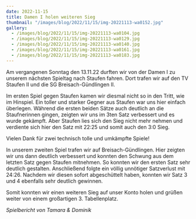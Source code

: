 ```yaml
---
date: 2022-11-15
title: Damen I holen weiteren Sieg
thumbnail: "/images/blog/2022/11/15/img-20221113-wa0152.jpg"
gallery:
  - /images/blog/2022/11/15/img-20221113-wa0104.jpg
  - /images/blog/2022/11/15/img-20221113-wa0129.jpg
  - /images/blog/2022/11/15/img-20221113-wa0140.jpg
  - /images/blog/2022/11/15/img-20221113-wa0161.jpg
  - /images/blog/2022/11/15/img-20221113-wa0183.jpg
---
```


Am vergangenen Sonntag den 13.11.22 durften wir von der Damen I zu unserem nächsten Spieltag nach Staufen fahren. Dort trafen wir auf den TV Staufen II und die SG Breisach-Gündlingen II.

Im ersten Spiel gegen Staufen kamen wir diesmal nicht so in den Tritt, wie im Hinspiel. Ein toller und starker Gegner aus Staufen war uns hier einfach überlegen. Während die ersten beiden Sätze auch deutlich an die Staufnerinnen gingen, zeigten wir uns im 3ten Satz verbessert und es wurde gekämpft. Aber Staufen lies sich den Sieg nicht mehr nehmen und verdiente sich hier den Satz mit 22:25 und somit auch den 3:0 Sieg.

Vielen Dank für zwei technisch tolle und umkämpfte Spiele!

In unserem zweiten Spiel trafen wir auf Breisach-Gündlingen. Hier zeigten wir uns dann deutlich verbessert und konnten den Schwung aus dem letzten Satz gegen Staufen mitnehmen. So konnten wir den ersten Satz sehr deutlich gestalten. Anschließend folgte ein völlig unnötiger Satzverlust mit 24:26. Nachdem wir diesen sofort abgeschüttelt haben, konnten wir Satz 3 und 4 ebenfalls sehr deutlich gewinnen.

Somit konnten wir einen weiteren Sieg auf unser Konto holen und grüßen weiter von einem großartigen 3. Tabellenplatz.

_Spielbericht von Tamara & Dominik_
